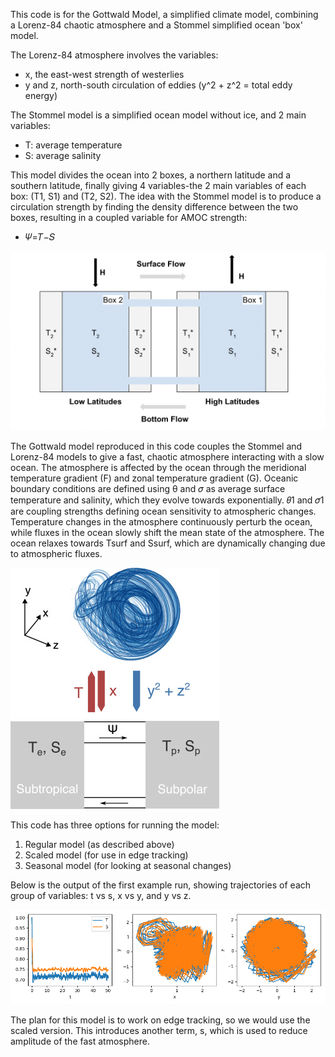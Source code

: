 This code is for the Gottwald Model, a simplified climate model, combining a Lorenz-84 chaotic atmosphere and a Stommel simplified ocean 'box' model.

The Lorenz-84 atmosphere involves the variables: 
- x, the east-west strength of westerlies
- y and z, north-south circulation of eddies (y^2 + z^2 = total eddy energy)

The Stommel model is a simplified ocean model without ice, and 2 main variables: 
- T: average temperature
- S: average salinity

This model divides the ocean into 2 boxes, a northern latitude and a southern latitude, finally giving 4 variables-the 2 main variables of each box: (T1, S1) and (T2, S2). The idea with the Stommel model is to produce a circulation strength by finding the density difference between the two boxes, resulting in a coupled variable for AMOC strength:
- 𝛹=𝑇−𝑆

<p>
  <img src="https://github.com/amethystaurora-robo/simulation_practice/blob/main/proxy-image.png">
</p>

The Gottwald model reproduced in this code couples the Stommel and Lorenz-84 models to give a fast, chaotic atmosphere interacting with a slow ocean. The atmosphere is affected by the ocean through the meridional temperature gradient (F) and zonal temperature gradient (G). Oceanic boundary conditions are defined using θ and 𝜎 as average surface temperature and salinity, which they evolve towards exponentially. 𝜃1 and 𝜎1 are coupling strengths defining ocean sensitivity to atmospheric changes. Temperature changes in the atmosphere continuously perturb the ocean, while fluxes in the ocean slowly shift the mean state of the atmosphere. The ocean relaxes towards Tsurf and Ssurf, which are dynamically changing due to atmospheric fluxes.

<p>
  <img src="https://github.com/amethystaurora-robo/simulation_practice/blob/main/gottwald.jpg">
</p>

This code has three options for running the model:

1. Regular model (as described above)
2. Scaled model (for use in edge tracking)
3. Seasonal model (for looking at seasonal changes)

Below is the output of the first example run, showing trajectories of each group of variables: t vs s, x vs y, and y vs z.

<p>
  <img src="https://github.com/amethystaurora-robo/simulation_practice/blob/main/gottwald_noice.png">
</p>

The plan for this model is to work on edge tracking, so we would use the scaled version. This introduces another term, s, which is used to reduce amplitude of the fast atmosphere.

